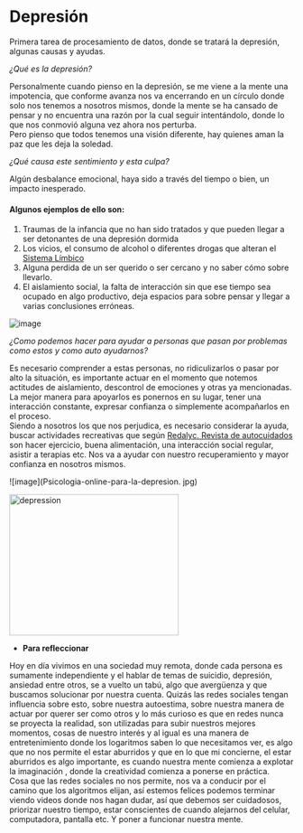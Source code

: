 # **Depresión**
Primera tarea de procesamiento de datos, donde se tratará la depresión, algunas causas y ayudas.

*¿Qué es la depresión?*

Personalmente cuando pienso en la depresión, se me viene a la mente una impotencia, que conforme avanza nos va encerrando en un círculo donde solo nos tenemos a nosotros mismos, donde la mente se ha cansado de pensar y no encuentra una razón por la cual seguir intentándolo, donde lo que nos conmovió alguna vez ahora nos perturba. <br> Pero pienso que todos tenemos una visión diferente, hay quienes aman la paz que les deja la soledad.

*¿Qué causa este sentimiento y esta culpa?*

Algún desbalance emocional, haya sido a través del tiempo o bien, un impacto inesperado. 

#### Algunos ejemplos de ello son:
1. Traumas de la infancia que no han sido tratados y que pueden llegar a ser detonantes de una depresión dormida
2. Los vicios, el consumo de alcohol o diferentes drogas que alteran el [Sistema Límbico](https://psicologiaymente.com/neurociencias/sistema-limbico-cerebro)
3. Alguna perdida de un ser querido o ser cercano y no saber cómo sobre llevarlo.
4. El aislamiento social, la falta de interacción sin que ese tiempo sea ocupado en algo productivo, deja espacios para sobre pensar y llegar a varias conclusiones erróneas.


![image](https://user-images.githubusercontent.com/129207265/231928104-33dabcdb-6328-42a4-a975-b76bb65e51ae.png)

*¿Como podemos hacer para ayudar a personas que pasan por problemas como estos y como auto ayudarnos?*

Es necesario comprender a estas personas, no ridiculizarlos o pasar por alto la situación, es importante actuar en el momento que notemos actitudes de aislamiento, descontrol de emociones y otras ya mencionadas. La mejor manera para apoyarlos es ponernos en su lugar, tener una interacción constante, expresar confianza o simplemente acompañarlos en el proceso. <br> Siendo a nosotros los que nos perjudica, es necesario considerar la ayuda, buscar actividades recreativas que según [Redalyc. Revista de autocuidados](https://www.redalyc.org/pdf/801/80103902.pdf) son hacer ejercicio, buena alimentación, una interacción social regular, asistir a terapias etc. Nos va a ayudar con nuestro recuperamiento y mayor confianza en nosotros mismos.

![image](Psicologia-online-para-la-depresion. jpg)


<img src= "https://terapiasanarte.cl/wp-content/uploads/2023/02/Psicologia-online-para-la-depresion.jpg " alt=" depression" width="300" height="250">

- **Para refleccionar** 

Hoy en día vivimos en una sociedad muy remota, donde cada persona es sumamente independiente y el hablar de temas de suicidio, depresión, ansiedad entre otros, se a vuelto un tabú, algo que avergüenza y que buscamos solucionar por nuestra cuenta. Quizás las redes sociales tengan influencia sobre esto, sobre nuestra autoestima, sobre nuestra manera de actuar por querer ser como otros y lo más curioso es que en redes nunca se proyecta la realidad, son utilizadas para subir nuestros mejores momentos, cosas de nuestro interés y al igual es una manera de entretenimiento donde los logaritmos saben lo que necesitamos ver, es algo que no nos permite el estar aburridos y que en lo que mi concierne, el estar aburridos es algo importante, es cuando nuestra mente comienza a explotar la imaginación , donde la creatividad comienza a ponerse en práctica. <br> Cosa que las redes sociales no nos permite, nos va a conducir por el camino que los algoritmos elijan, así estemos felices podemos terminar viendo videos donde nos hagan dudar, así que debemos ser cuidadosos, priorizar nuestro tiempo, estar conscientes de cuando alejarnos del celular, computadora, pantalla etc. Y poner a funcionar nuestra mente.
